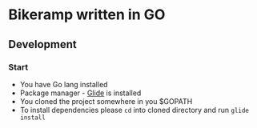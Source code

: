 # Bikeramp written in GO

## Development

### Start
- You have Go lang installed
- Package manager - [Glide](https://github.com/Masterminds/glide) is installed
- You cloned the project somewhere in you $GOPATH
- To install dependencies please `cd` into cloned directory and run `glide install`
